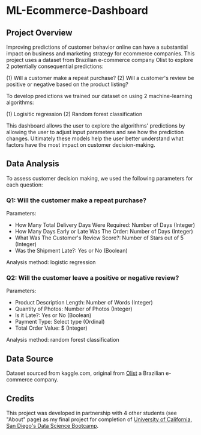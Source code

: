 # ML-Ecommerce-Dashboard

## Project Overview

Improving predictions of customer behavior online can have a substantial impact on business and marketing strategy for ecommerce companies. This project uses a dataset from Brazilian e-commerce company Olist to explore 2 potentially consequential predictions: 

(1) Will a customer make a repeat purchase?
(2) Will a customer's review be positive or negative based on the product listing?

To develop predictions we trained our dataset on using 2 machine-learning algorithms:

(1) Logisitic regression
(2) Random forest classification

This dashboard allows the user to explore the algorithms' predictions by allowing the user to adjust input parameters and see how the prediction changes. Ultimately these models help the user better understand what factors have the most impact on customer decision-making.

## Data Analysis

To assess customer decision making, we used the following parameters for each question:

### Q1: Will the customer make a repeat purchase?

Parameters:

- How Many Total Delivery Days Were Required: Number of Days (Integer)
- How Many Days Early or Late Was The Order: Number of Days (Integer)
- What Was The Customer's Review Score?: Number of Stars out of 5 (Integer)
- Was the Shipment Late?: Yes or No (Boolean)

Analysis method: logistic regression

### Q2: Will the customer leave a positive or negative review?

Parameters:

- Product Description Length: Number of Words (Integer)
- Quantity of Photos: Number of Photos (Integer)
- Is it Late?: Yes or No (Boolean)
- Payment Type: Select type (Ordinal)
- Total Order Value: $ (Integer)

Analysis method: random forest classification

## Data Source

Dataset sourced from kaggle.com, original from [Olist](https://www.kaggle.com/datasets/olistbr/brazilian-ecommerce) a Brazilian e-commerce company.

## Credits

This project was developed in partnership with 4 other students (see "About" page) as my final project for completion of [University of California, San Diego's Data Science Bootcamp](https://bootcamp.extension.ucsd.edu/data/).
